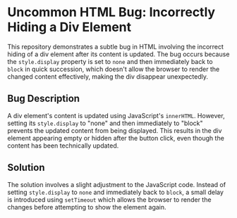 # Uncommon HTML Bug: Incorrectly Hiding a Div Element

This repository demonstrates a subtle bug in HTML involving the incorrect hiding of a div element after its content is updated.  The bug occurs because the `style.display` property is set to `none` and then immediately back to `block` in quick succession, which doesn't allow the browser to render the changed content effectively, making the div disappear unexpectedly. 

## Bug Description

A div element's content is updated using JavaScript's `innerHTML`. However, setting its `style.display` to "none" and then immediately to "block" prevents the updated content from being displayed. This results in the div element appearing empty or hidden after the button click, even though the content has been technically updated.

## Solution

The solution involves a slight adjustment to the JavaScript code. Instead of setting `style.display` to `none` and immediately back to `block`, a small delay is introduced using `setTimeout` which allows the browser to render the changes before attempting to show the element again.